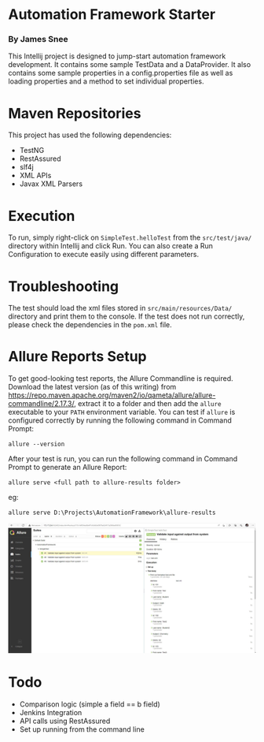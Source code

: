 # Automation Framework Starter
### By James Snee
This Intellij project is designed to jump-start automation framework development. It contains some sample TestData and a DataProvider.
It also contains some sample properties in a config.properties file as well as loading properties and a method to set individual 
properties.

# Maven Repositories
This project has used the following dependencies:

- TestNG
- RestAssured
- slf4j
- XML APIs
- Javax XML Parsers

# Execution
To run, simply right-click on `SimpleTest.helloTest` from the `src/test/java/` directory within Intellij and click Run.
You can also create a Run Configuration to execute easily using different parameters.

# Troubleshooting
The test should load the xml files stored in `src/main/resources/Data/` directory and print them to the console. If the test does not run correctly, please check the dependencies in the `pom.xml` file.

# Allure Reports Setup
To get good-looking test reports, the Allure Commandline is required. Download the latest version (as of this writing) from https://repo.maven.apache.org/maven2/io/qameta/allure/allure-commandline/2.17.3/,
extract it to a folder and then add the `allure` executable to your `PATH` environment variable.
You can test if `allure` is configured correctly by running the following command in Command Prompt:
```
allure --version
```
After your test is run, you can run the following command in Command Prompt to generate an Allure Report:
```
allure serve <full path to allure-results folder>
```
eg:
```
allure serve D:\Projects\AutomationFramework\allure-results
```
![Allure report example](images/report.jpg)
# Todo

- Comparison logic (simple a field == b field)
- Jenkins Integration
- API calls using RestAssured
- Set up running from the command line